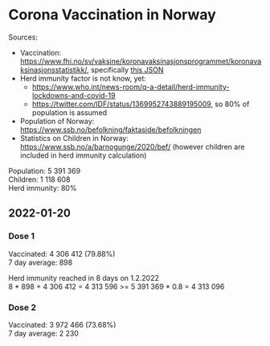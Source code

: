 # Corona Vaccination in Norway

Sources:

- Vaccination: <https://www.fhi.no/sv/vaksine/koronavaksinasjonsprogrammet/koronavaksinasjonsstatistikk/>, specifically [this JSON](https://www.fhi.no/api/chartdata/api/99119)
- Herd immunity factor is not know, yet:
  - <https://www.who.int/news-room/q-a-detail/herd-immunity-lockdowns-and-covid-19>
  - <https://twitter.com/IDF/status/1369952743889195009>, so 80% of population is assumed
- Population of Norway: <https://www.ssb.no/befolkning/faktaside/befolkningen>
- Statistics on Children in Norway: https://www.ssb.no/a/barnogunge/2020/bef/ (however children are included in herd immunity calculation)

Population: 5 391 369  
Children: 1 118 608  
Herd immunity: 80%  

## 2022-01-20

### Dose 1

Vaccinated: 4 306 412 (79.88%)  
7 day average: 898

Herd immunity reached in 8 days on 1.2.2022  
8 * 898 + 4 306 412 = 4 313 596 >= 5 391 369 * 0.8 = 4 313 096

### Dose 2

Vaccinated: 3 972 466 (73.68%)  
7 day average: 2 230

